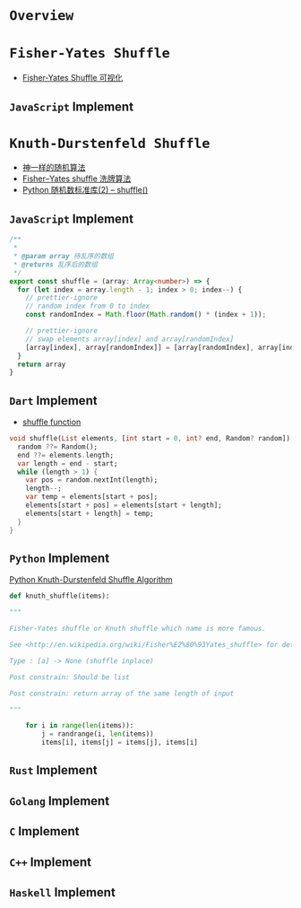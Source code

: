 # `Overview`

# `Fisher-Yates Shuffle`

* [Fisher-Yates Shuffle 可视化](https://codepen.io/haoyang/pen/jMvMQq)

## `JavaScript` Implement

# `Knuth-Durstenfeld Shuffle`

* [神一样的随机算法](https://mp.weixin.qq.com/s?__biz=MzU4NTIxODYwMQ==&mid=2247484310&idx=1&sn=916f92afff6016256648cfb3c7fd83e7&chksm=fd8cacd0cafb25c670587f22524b111d74b4ddd9954070930b6ef6efb1bd8fba13d4250e57d8&token=885428195&lang=zh_CN#rd)
* [Fisher–Yates shuffle 洗牌算法](https://gaohaoyang.github.io/2016/10/16/shuffle-algorithm/)
* [Python 随机数标准库(2) – shuffle()](https://lujiaying.github.io/posts/2016/08/Python-random-2/)

## `JavaScript` Implement

```ts
/**
 *
 * @param array 待乱序的数组
 * @returns 乱序后的数组
 */
export const shuffle = (array: Array<number>) => {
  for (let index = array.length - 1; index > 0; index--) {
    // prettier-ignore
    // random index from 0 to index
    const randomIndex = Math.floor(Math.random() * (index + 1));

    // prettier-ignore
    // swap elements array[index] and array[randomIndex]
    [array[index], array[randomIndex]] = [array[randomIndex], array[index]];
  }
  return array
}
```

## `Dart` Implement

- [shuffle function](https://api.flutter.dev/flutter/package-collection_collection/shuffle.html)

```dart
void shuffle(List elements, [int start = 0, int? end, Random? random]) {
  random ??= Random();
  end ??= elements.length;
  var length = end - start;
  while (length > 1) {
    var pos = random.nextInt(length);
    length--;
    var temp = elements[start + pos];
    elements[start + pos] = elements[start + length];
    elements[start + length] = temp;
  }
}
```

## `Python` Implement

[Python Knuth-Durstenfeld Shuffle Algorithm](https://gist.github.com/m00nlight/b3f7a4e4fb9ee9ddd1dd)

```python
def knuth_shuffle(items):

"""

Fisher-Yates shuffle or Knuth shuffle which name is more famous.

See <http://en.wikipedia.org/wiki/Fisher%E2%80%93Yates_shuffle> for detail

Type : [a] -> None (shuffle inplace)

Post constrain: Should be list

Post constrain: return array of the same length of input

"""

	for i in range(len(items)):
		j = randrange(i, len(items))
		items[i], items[j] = items[j], items[i]
```

## `Rust` Implement

## `Golang` Implement

## `C` Implement

## `C++` Implement

## `Haskell` Implement